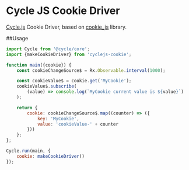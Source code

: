 
# Cycle JS Cookie Driver

[Cycle.js](https://github.com/staltz/cycle) Cookie Driver, based on [cookie_js](https://www.npmjs.com/package/cookie_js) library.

##Usage

``` javascript
import Cycle from '@cycle/core';
import {makeCookieDriver} from 'cyclejs-cookie';

function main({cookie}) {
    const cookieChangeSource$ = Rx.Observable.interval(1000);

    const cookieValue$ = cookie.get('MyCookie');
    cookieValue$.subscribe(
        (value) => console.log(`MyCookie current value is ${value}`)
    );

    return {
        cookie: cookieChangeSource$.map((counter) => ({
            key: 'MyCookie',
            value: 'cookieValue-' + counter
        }))
    };
};

Cycle.run(main, {
    cookie: makeCookieDriver()
});
```
